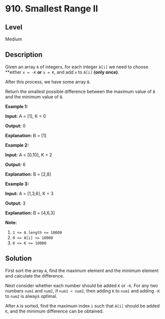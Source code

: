 # 910. Smallest Range II
## Level
Medium

## Description
Given an array `A` of integers, for each integer `A[i]` we need to choose **either `x = -K` **or** `x = K`, and add `x` to `A[i]` **(only once)**.

After this process, we have some array `B`.

Return the smallest possible difference between the maximum value of `B` and the minimum value of `B`.

**Example 1:**

**Input:** A = [1], K = 0

**Output:** 0

**Explanation:** B = [1]

**Example 2:**

**Input:** A = [0,10], K = 2

**Output:** 6

**Explanation:** B = [2,8]

**Example 3:**

**Input:** A = [1,3,6], K = 3

**Output:** 3

**Explanation:** B = [4,6,3]

**Note:**

1. `1 <= A.length <= 10000`
2. `0 <= A[i] <= 10000`
3. `0 <= K <= 10000`

## Solution
First sort the array `A`, find the maximum element and the minimum element and calculate the difference.

Next consider whether each number should be added `K` or `-K`. For any two numbers `num1` and `num2`, if `num1 < num2`, then adding `K` to `num1` and adding `-K` to `num2` is always optimal.

After `A` is sorted, find the maximum index `i` such that `A[i]` should be added `K`, and the minimum difference can be obtained.
